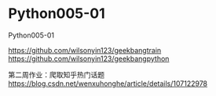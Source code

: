 # Python005-01
Python005-01

https://github.com/wilsonyin123/geekbangtrain
https://github.com/wilsonyin123/geekbangpython

第二周作业：爬取知乎热门话题
https://blog.csdn.net/wenxuhonghe/article/details/107122978